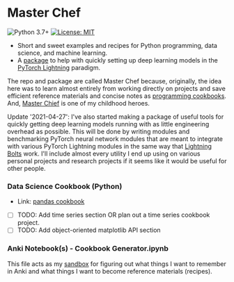 # Master Chef

![Python 3.7+] [![License: MIT]](https://github.com/Unique-Divine/SA-Project/blob/main/LICENSE)


- Short and sweet examples and recipes for Python programming, data science, and machine learning. 
- A [package] to help with quickly setting up deep learning models in the [PyTorch Lightning][pl] paradigm. 


[Python 3.7+]: https://img.shields.io/badge/python-3.7+-blue.svg
[License: MIT]: https://img.shields.io/badge/License-MIT-yellow.svg 
[package]: https://github.com/Unique-Divine/Master-Chef/tree/master/master_chef
[pl]: https://www.pytorchlightning.ai/

The repo and package are called Master Chef because, originally,  the idea here was to learn almost entirely from working directly on projects  and save efficient reference materials and concise notes as [programming cookbooks](https://www.devdungeon.com/cookbook). And, [Master Chief][spartan117] is one of my childhood heroes. 

[spartan117]: https://en.wikipedia.org/wiki/Master_Chief_(Halo)

Update '2021-04-27': I've also started making a package of useful tools for quickly getting deep learning models running with as little engineering overhead as possible. This will be done by writing modules and benchmarking PyTorch neural network modules that are meant to integrate with various PyTorch Lightning modules in the same way that  [Lightning Bolts](https://github.com/PyTorchLightning/lightning-bolts) work. I'll include almost every utility I end up using on various personal projects and research projects if it seems like it would be useful for other people. 

<!-- Add usage instructions. -->
<!-- Include a demo too.  -->


### Data Science Cookbook (Python)
- Link: [pandas cookbook](https://pandas.pydata.org/pandas-docs/stable/user_guide/cookbook.html)
- [ ] TODO: Add time series section OR plan out a time series cookbook project.
- [ ] TODO: Add object-oriented matplotlib API section
  
### Anki Notebook(s) - Cookbook Generator.ipynb
This file acts as my [sandbox](https://en.wikipedia.org/wiki/Sandbox_(software_development)) for figuring out what things I want to remember in Anki and what things I want to become reference materials (recipes).

<!-- ### LeetCode Practice Problems
  - Interview questions and solutions from LeetCode in Anki card format -->

